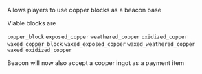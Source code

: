 Allows players to use copper blocks as a beacon base

Viable blocks are

`copper_block`
`exposed_copper`
`weathered_copper`
`oxidized_copper`
`waxed_copper_block`
`waxed_exposed_copper`
`waxed_weathered_copper`
`waxed_oxidized_copper`

Beacon will now also accept a copper ingot as a payment item
